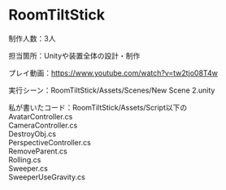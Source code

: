 # RoomTiltStick
制作人数：3人

担当箇所：Unityや装置全体の設計・制作

プレイ動画：https://www.youtube.com/watch?v=tw2tjo08T4w

実行シーン：RoomTiltStick/Assets/Scenes/New Scene 2.unity

私が書いたコード：RoomTiltStick/Assets/Script以下の  
AvatarController.cs  
CameraController.cs  
DestroyObj.cs  
PerspectiveController.cs  
RemoveParent.cs  
Rolling.cs  
Sweeper.cs  
SweeperUseGravity.cs  
